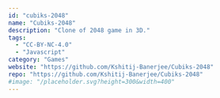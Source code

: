 ```yaml
---
id: "cubiks-2048"
name: "Cubiks-2048"
description: "Clone of 2048 game in 3D."
tags:
  - "CC-BY-NC-4.0"
  - "Javascript"
category: "Games"
website: "https://github.com/Kshitij-Banerjee/Cubiks-2048"
repo: "https://github.com/Kshitij-Banerjee/Cubiks-2048"
#image: "/placeholder.svg?height=300&width=400"
---
```


